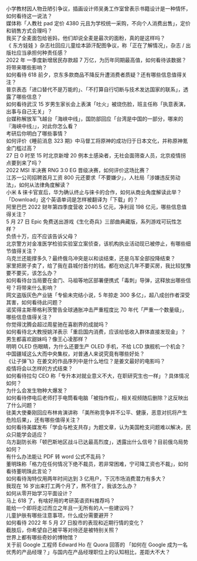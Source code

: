 小学教材因人物丑陋引争议，插画设计师吴勇工作室曾表示书籍设计是一种情怀，如何看待这一说法？  
媒体称「人教社 pad 定价 4380 元且为学校统一采购，不向个人消费出售」，定价和销售方式合理吗？  
我买了全麦面包给爸妈，他们却说全麦是最次的面粉，真的是这样吗？  
《 东方娃娃 》杂志社回应儿童绘本舔汗配图争议，称「正在了解情况」，杂志 / 出版社应当承担何种责任感？  
2022 年 一季度新增居民存款超 7 万亿，为历年同期最高值，如何看待该数据？将带来哪些影响？  
如何看待 618 前夕，京东多款商品不降反升遭消费者质疑？还有哪些信息值得关注？  
普京表态「进口替代不是万能的」、「不打算自行切断与技术发达国家的联系」，透露了哪些信息？  
如何看待武汉 15 岁男生家长会上表演「吐火」被烧伤脸，班主任称「执意表演，出事与自己无关」？  
台媒称解放军飞越台「海峡中线」，国防部回应「台湾是中国的一部分，哪来的『海峡中线』」，对此你怎么看？  
考研后你明白了哪些事情？  
如何评价《睡前消息 323 期》中马督工将原神的成功归于日本文化，并称原神氪金门槛过高？  
27 日 0 时至 15 时北京新增 20 例本土感染者，无社会面筛查人员，北京疫情拐点要到来了吗？  
2022 MSI 半决赛 RNG 3:0 EG 晋级决赛，如何评价这场比赛？  
江苏一公司招聘首月工资 800 元还要求「不要嫌少」，人社局「涉嫌违反劳动法」，如何从法律角度解读？  
小米 & 徕卡官宣后，华为确认终止与徕卡的合作，如何从商业角度解读此举？  
「Download」这个英语单词是怎样被翻译为「下载」的？  
阿里巴巴 2022 财年第四季度营收 2040.5 亿元，净利润 198 亿元，哪些信息值得关注？  
5 月 27 日 Epic 免费送出游戏《生化奇兵》三部曲典藏版，系列游戏可玩性怎样？  
负债十万，应不应该告诉父母？  
北京警方对金准医学检验实验室立案侦查，该机构执业活动现已被停止，有哪些细节值得关注？  
乌克兰还能撑多久？最终俄乌冲突是以和谈结束，还是乌军全部投降结束？  
家里把房子卖了，给了我在县城付首付的钱。都在劝这几年不要买房，我比较犹豫要不要买，该怎么办？  
如何看待台当局要在金门、马祖等地区部署便携式「毒刺」导弹，这释放出哪些信号？将带来什么影响？  
网文盗版灰色产业链「专偷未完结小说，5 年掠走 300 多亿」，超八成创作者深受其害，如何看待此问题？  
诺奖得主斯蒂格利茨警告全球通胀冲击严重程度比 70 年代「严重一个数量级」，哪些信息值得关注？  
你觉得沈腾会超过周星驰在喜剧界的成就吗？  
如何看待北大教授姚洋表示「重启国内消费，应该给低收入群体直接发现金」？  
男生都喜欢甜妹吗？像王心凌那样？  
明明 OLED 伤眼睛，为什么还要生产 OLED 手机，不给 LCD 旗舰机一个机会？  
中国疆域这么大而中央集权，对普通人来说究竟有哪些好处？  
《让子弹飞》在姜文的作品序列中是什么地位？是姜文最好的电影吗？  
疫情将会以怎样的方式结束？  
如何看待拉勾 CEO 称「专升本对就业意义不大，在职研究生也一样」？具体情况如何？  
为什么会发生物种大爆发？  
如何看待停电后老师打手电筒看电脑「被指作假」，相关视频随后删除？这反映出了什么问题？  
驻美大使秦刚回应布林肯演讲称 「美所称竞争并不公平、健康，恶意对抗将产生危险后果」，还有哪些值得关注？  
如何看待美媒发布「学会与枪支共存」为题文章，认为美国枪支问题难以解决，民众只能学会适应？  
乌方副防长称「顿巴斯地区战斗已达最高烈度」，透露出什么信号？目前俄乌局势如何？  
有什么办法能让 PDF 转 word 公式不乱码？  
董明珠称「格力在任何情况下绝不裁员，若非常困难，宁可降工资也不裁」，如何看待董明珠此言论？  
如何看待淘特仅用两年时间达到 3 亿用户，下沉市场消费潜力有多大？  
我现在 16 岁出来打工两个月了，熬不住了，我该怎么办？  
如何从零开始学习平面设计？  
马上 618 了，有啥好用的考研英语资料推荐吗？  
能给一个即将走过而立之年且一无所有的人一些建议吗？  
儿童护肤有哪些注意事项，什么成分需要避开？  
如何看待 2022 年 5 月 27 日股市的表现和近期行情的变化？  
截肢后，你希望自己被平等对待还是被特别关照？  
世界上都有哪些奇妙的博物馆？  
关于前 Google 工程师 Edward Ho 在 Quora 回答的 「如何在 Google 成为一名优秀的产品经理？」与国内在产品经理职位上的认知相比，差距大不大？  
